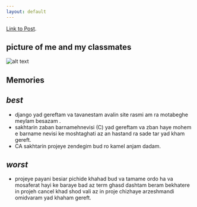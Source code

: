 ```yaml
---
layout: default
---
```


[Link to Post](./another-page.html).

## picture of me and my classmates

![alt text](../assets/images/together.jpg "our class")










## Memories

## *best*

- django yad gereftam va tavanestam avalin site rasmi am ra motabeghe meylam besazam .
- sakhtarin zaban barnamehnevisi (C) yad gereftam va zban haye mohem e barname nevisi ke moshtaghati az an hastand ra sade tar yad kham gereft.
- CA sakhtarin projeye zendegim bud ro kamel anjam dadam.

## *worst*
- projeye payani besiar pichide khahad bud va tamame ordo ha va mosaferat hayi ke baraye bad az term ghasd dashtam beram bekhatere in projeh cancel khad shod vali az in proje chizhaye arzeshmandi omidvaram yad khaham gereft.
